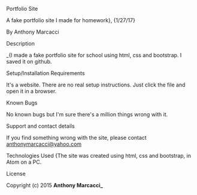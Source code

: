 Portfolio Site

A fake portfolio site I made for homework}, {1/27/17}

By Anthony Marcacci

Description

_{I made a fake portfolio site for school using html, css and bootstrap. I saved it on github.

Setup/Installation Requirements

It's a website. There are no real setup instructions. Just click the file and open it in a browser.



Known Bugs

No known bugs but I'm sure there's a million things wrong with it.

Support and contact details

If you find something wrong with the site, please contact anthonymarcacci@yahoo.com

Technologies Used
{The site was created using html, css and bootstrap, in Atom on a PC.

License


Copyright (c) 2015 **Anthony Marcacci_**

